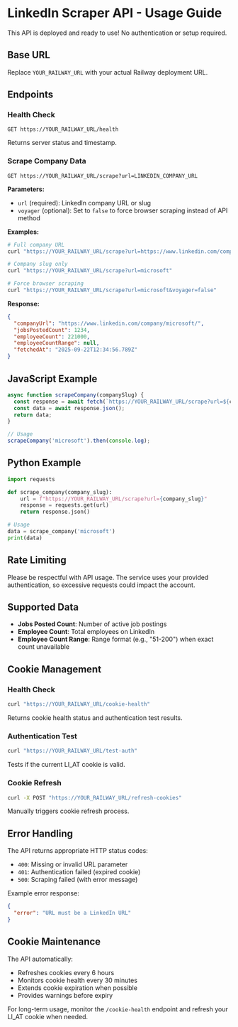 # LinkedIn Scraper API - Usage Guide

This API is deployed and ready to use! No authentication or setup required.

## Base URL
Replace `YOUR_RAILWAY_URL` with your actual Railway deployment URL.

## Endpoints

### Health Check
```
GET https://YOUR_RAILWAY_URL/health
```
Returns server status and timestamp.

### Scrape Company Data
```
GET https://YOUR_RAILWAY_URL/scrape?url=LINKEDIN_COMPANY_URL
```

**Parameters:**
- `url` (required): LinkedIn company URL or slug
- `voyager` (optional): Set to `false` to force browser scraping instead of API method

**Examples:**
```bash
# Full company URL
curl "https://YOUR_RAILWAY_URL/scrape?url=https://www.linkedin.com/company/microsoft/"

# Company slug only
curl "https://YOUR_RAILWAY_URL/scrape?url=microsoft"

# Force browser scraping
curl "https://YOUR_RAILWAY_URL/scrape?url=microsoft&voyager=false"
```

**Response:**
```json
{
  "companyUrl": "https://www.linkedin.com/company/microsoft/",
  "jobsPostedCount": 1234,
  "employeeCount": 221000,
  "employeeCountRange": null,
  "fetchedAt": "2025-09-22T12:34:56.789Z"
}
```

## JavaScript Example
```javascript
async function scrapeCompany(companySlug) {
  const response = await fetch(`https://YOUR_RAILWAY_URL/scrape?url=${companySlug}`);
  const data = await response.json();
  return data;
}

// Usage
scrapeCompany('microsoft').then(console.log);
```

## Python Example
```python
import requests

def scrape_company(company_slug):
    url = f"https://YOUR_RAILWAY_URL/scrape?url={company_slug}"
    response = requests.get(url)
    return response.json()

# Usage
data = scrape_company('microsoft')
print(data)
```

## Rate Limiting
Please be respectful with API usage. The service uses your provided authentication, so excessive requests could impact the account.

## Supported Data
- **Jobs Posted Count**: Number of active job postings
- **Employee Count**: Total employees on LinkedIn
- **Employee Count Range**: Range format (e.g., "51-200") when exact count unavailable

## Cookie Management

### Health Check
```bash
curl "https://YOUR_RAILWAY_URL/cookie-health"
```
Returns cookie health status and authentication test results.

### Authentication Test
```bash
curl "https://YOUR_RAILWAY_URL/test-auth"
```
Tests if the current LI_AT cookie is valid.

### Cookie Refresh
```bash
curl -X POST "https://YOUR_RAILWAY_URL/refresh-cookies"
```
Manually triggers cookie refresh process.

## Error Handling
The API returns appropriate HTTP status codes:
- `400`: Missing or invalid URL parameter
- `401`: Authentication failed (expired cookie)
- `500`: Scraping failed (with error message)

Example error response:
```json
{
  "error": "URL must be a LinkedIn URL"
}
```

## Cookie Maintenance
The API automatically:
- Refreshes cookies every 6 hours
- Monitors cookie health every 30 minutes
- Extends cookie expiration when possible
- Provides warnings before expiry

For long-term usage, monitor the `/cookie-health` endpoint and refresh your LI_AT cookie when needed.